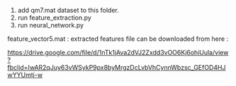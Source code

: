 1. add qm7.mat dataset to this folder.
2. run feature_extraction.py
3. run neural_network.py


feature_vector5.mat : extracted features file can be downloaded from here :

https://drive.google.com/file/d/1nTk1jAva2dVJ2Zxdd3vOO6Kj6ohiUula/view?fbclid=IwAR2qJuy63vWSykP9px8byMrgzDcLvbVhCynnWbzsc_GEfOD4HJwYYUmtj-w
